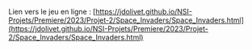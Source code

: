 Lien vers le jeu en ligne : 
[https://jdolivet.github.io/NSI-Projets/Premiere/2023/Projet-2/Space_Invaders/Space_Invaders.html](https://jdolivet.github.io/NSI-Projets/Premiere/2023/Projet-2/Space_Invaders/Space_Invaders.html)

